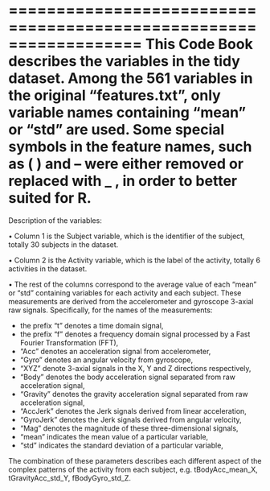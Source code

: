 ==================================================================
This Code Book describes the variables in the tidy dataset. Among the 561 variables in the original “features.txt”, 
only variable names containing “mean” or “std” are used. Some special symbols in the feature names, such as ( ) and – 
were either removed or replaced with _ , in order to better suited for R.
==================================================================

Description of the variables:

• Column 1 is the Subject variable, which is the identifier of the subject, totally 30 subjects in the dataset.

• Column 2 is the Activity variable, which is the label of the activity, totally 6 activities in the dataset.

• The rest of the columns correspond to the average value of  each “mean” or “std” containing 
  variables for each activity and each subject. These measurements are derived from the 
  accelerometer and gyroscope 3-axial raw signals. Specifically, for the names of the measurements:
  
  - the prefix “t” denotes a time domain signal,
  - the prefix “f” denotes a frequency domain signal processed by a Fast Fourier Transformation (FFT),
  - “Acc” denotes an acceleration signal from accelerometer,
  - “Gyro” denotes an angular velocity from gyroscope,
  - “XYZ” denote 3-axial signals in the X, Y and Z directions respectively,
  - “Body” denotes the body acceleration signal separated from raw acceleration signal,
  - “Gravity” denotes the gravity acceleration signal separated from raw acceleration signal,
  - “AccJerk” denotes the Jerk signals derived from linear acceleration,
  - “GyroJerk” denotes the Jerk signals derived from angular velocity,
  - “Mag” denotes the magnitude of these three-dimensional signals,
  - “mean” indicates the mean value of a particular variable,
  - “std” indicates the standard deviation of a particular variable, 

The combination of these parameters describes each different aspect of the complex patterns 
of the activity from each subject, e.g. tBodyAcc_mean_X, tGravityAcc_std_Y, fBodyGyro_std_Z.
